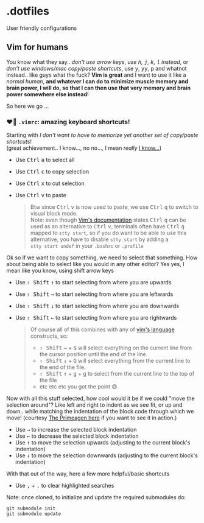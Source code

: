 # .dotfiles

User friendly configurations

## Vim for humans

You know what they say.. _don't use arrow keys_, _use <kbd>h</kbd>, <kbd>j</kbd>, <kbd>k</kbd>, <kbd>l</kbd> instead_,
or _don't use windows/mac copy/paste shortcuts_, use <kbd>y</kbd>, <kbd>yy</kbd>, <kbd>p</kbd> and whatnot instead..
like guys what the fuck? **Vim is great** and I want to use it like a _normal human_, **and whatever I can do to minimize
muscle memory and brain power, I will do, so that I can then use that very memory and brain power somewhere else instead**!

So here we go ...

### :heart_on_fire: `.vimrc`: amazing keyboard shortcuts!
Starting with _I don't want to have to memorize yet another set of copy/paste shortcuts_!<br>
(great achievement.. I know..., no no..., I mean _really_ [I know...](https://github.com/paperlib/dotfiles/blob/d0989f85ab1a01018b7398a43686eb6c8e8ac8a1/.vimrc#L48))

* Use <kbd>Ctrl</kbd> <kbd>a</kbd> to select all
* Use <kbd>Ctrl</kbd> <kbd>c</kbd> to copy selection
* Use <kbd>Ctrl</kbd> <kbd>x</kbd> to cut selection
* Use <kbd>Ctrl</kbd> <kbd>v</kbd> to paste

  > Btw since <kbd>Ctrl</kbd> <kbd>v</kbd> is now used to paste, we use <kbd>Ctrl</kbd> <kbd>q</kbd> to switch to visual block mode.<br>
  > Note: even though [Vim's documentation](https://vimhelp.org/gui_w32.txt.html#CTRL-V-alternative) states <kbd>Ctrl</kbd> <kbd>q</kbd>
  > can be used as an alternative to <kbd>Ctrl</kbd> <kbd>v</kbd>, terminals often have <kbd>Ctrl</kbd> <kbd>q</kbd> mapped to <code>stty&nbsp;start</code>,
  > so if you do want to be able to use this alternative, you have to disable <code>stty&nbsp;start</code> by adding a <code>stty&nbsp;start&nbsp;undef</code>
  > in your `.bashrc` or `.profile`

Ok so if we want to copy something, we need to select that something.
How about being able to select like you would in any other editor?
Yes yes, I mean like you know, using shift arrow keys
* Use <kbd>⇧ Shift</kbd> <kbd>↑</kbd> to start selecting from where you are upwards
* Use <kbd>⇧ Shift</kbd> <kbd>→</kbd> to start selecting from where you are leftwards
* Use <kbd>⇧ Shift</kbd> <kbd>↓</kbd> to start selecting from where you are downwards
* Use <kbd>⇧ Shift</kbd> <kbd>←</kbd> to start selecting from where you are rightwards

  > Of course all of this combines with any of [vim's language](https://danielmiessler.com/study/vim/#language) constructs, so: 
  > * <kbd>⇧ Shift</kbd> <kbd>→</kbd> + <kbd>$</kbd> will select everything on the current line from the cursor position until the end of the line.
  > * <kbd>⇧ Shift</kbd> <kbd>↓</kbd> + <kbd>G</kbd> will select everything from the current line to the end of the file.
  > * <kbd>⇧ Shift</kbd> <kbd>↑</kbd> + <kbd>g</kbd> + <kbd>g</kbd> to select from the current line to the top of the file
  > * etc etc etc you got the point :smile:

Now with all this stuff selected, how cool would it be if we could "move the selection around"? Like left and right to indent as we see fit,
or up and down.. while matching the indentation of the block code through which we move! (courtesy [The Primeagen here](https://youtu.be/w7i4amO_zaE?t=1530)
if you want to see it in action.)
* Use <kbd>→</kbd> to increase the selected block indentation
* Use <kbd>←</kbd> to decrease the selected block indentation
* Use <kbd>↑</kbd> to move the selection upwards (adjusting to the current block's indentation)
* Use <kbd>↓</kbd> to move the selection downwards (adjusting to the current block's indentation)

With that out of the way, here a few more helpful/basic shortcuts
* Use <kbd>,</kbd> + <kbd>.</kbd> to clear highlighted searches



Note: once cloned, to initialize and update the required submodules do:
```
git submodule init
git submodule update
```
